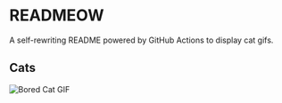 # READMEOW

A self-rewriting README powered by GitHub Actions to display cat gifs.

## Cats

![Bored Cat GIF](https://media1.giphy.com/media/v1.Y2lkPTlhY2QwMmRhazBhYW5uNXN1NzZtaXgwejBvNHh3OTlkcm5yOHJ1dTJpdml4M3kybSZlcD12MV9naWZzX3NlYXJjaCZjdD1n/mlvseq9yvZhba/200.gif)
